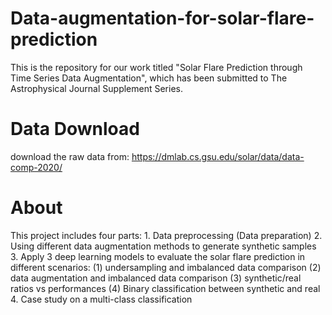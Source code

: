 # Data-augmentation-for-solar-flare-prediction
This is the repository for our work titled "Solar Flare Prediction through Time Series Data Augmentation", which has been submitted to The Astrophysical Journal Supplement Series. 

# Data Download
download the raw data from: https://dmlab.cs.gsu.edu/solar/data/data-comp-2020/

# About
This project includes four parts: 1. Data preprocessing (Data preparation) 2. Using different data augmentation methods to generate synthetic samples 3. Apply 3 deep learning models to evaluate the solar flare prediction in different scenarios: (1) undersampling and imbalanced data comparison (2) data augmentation and imbalanced data comparison (3) synthetic/real ratios vs performances (4) Binary classification between synthetic and real  4. Case study on a multi-class classification
